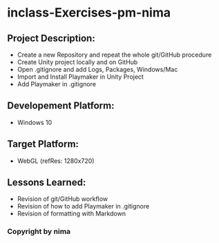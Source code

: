 # inclass-Exercises-pm-nima

## Project Description:

* Create a new Repository and repeat the whole git/GitHub procedure
* Create Unity project locally and on GitHub
* Open .gitignore and add Logs, Packages, Windows/Mac
* Import and Install Playmaker in Unity Project
* Add Playmaker in .gitignore

## Developement Platform:

* Windows 10

## Target Platform:

* WebGL (refRes: 1280x720)

## Lessons Learned:

* Revision of git/GitHub workflow
* Revision of how to add Playmaker in .gitignore
* Revision of formatting with Markdown


</div>

### Copyright by nima
